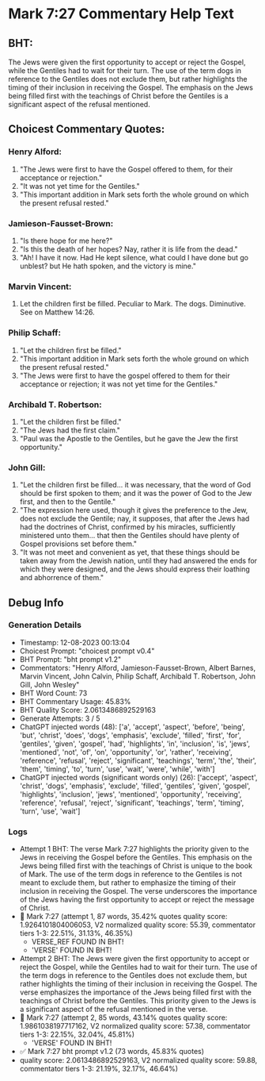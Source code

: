 # Mark 7:27 Commentary Help Text

## BHT:
The Jews were given the first opportunity to accept or reject the Gospel, while the Gentiles had to wait for their turn. The use of the term dogs in reference to the Gentiles does not exclude them, but rather highlights the timing of their inclusion in receiving the Gospel. The emphasis on the Jews being filled first with the teachings of Christ before the Gentiles is a significant aspect of the refusal mentioned.

## Choicest Commentary Quotes:
### Henry Alford:
1. "The Jews were first to have the Gospel offered to them, for their acceptance or rejection."
2. "It was not yet time for the Gentiles."
3. "This important addition in Mark sets forth the whole ground on which the present refusal rested."

### Jamieson-Fausset-Brown:
1. "Is there hope for me here?"
2. "Is this the death of her hopes? Nay, rather it is life from the dead."
3. "Ah! I have it now. Had He kept silence, what could I have done but go unblest? but He hath spoken, and the victory is mine."

### Marvin Vincent:
1. Let the children first be filled. Peculiar to Mark. 
The dogs. Diminutive. See on Matthew 14:26.


### Philip Schaff:
1. "Let the children first be filled." 
2. "This important addition in Mark sets forth the whole ground on which the present refusal rested."
3. "The Jews were first to have the gospel offered to them for their acceptance or rejection; it was not yet time for the Gentiles."

### Archibald T. Robertson:
1. "Let the children first be filled." 
2. "The Jews had the first claim." 
3. "Paul was the Apostle to the Gentiles, but he gave the Jew the first opportunity."

### John Gill:
1. "Let the children first be filled... it was necessary, that the word of God should be first spoken to them; and it was the power of God to the Jew first, and then to the Gentile."
2. "The expression here used, though it gives the preference to the Jew, does not exclude the Gentile; nay, it supposes, that after the Jews had had the doctrines of Christ, confirmed by his miracles, sufficiently ministered unto them... that then the Gentiles should have plenty of Gospel provisions set before them."
3. "It was not meet and convenient as yet, that these things should be taken away from the Jewish nation, until they had answered the ends for which they were designed, and the Jews should express their loathing and abhorrence of them."


## Debug Info
### Generation Details
- Timestamp: 12-08-2023 00:13:04
- Choicest Prompt: "choicest prompt v0.4"
- BHT Prompt: "bht prompt v1.2"
- Commentators: "Henry Alford, Jamieson-Fausset-Brown, Albert Barnes, Marvin Vincent, John Calvin, Philip Schaff, Archibald T. Robertson, John Gill, John Wesley"
- BHT Word Count: 73
- BHT Commentary Usage: 45.83%
- BHT Quality Score: 2.0613486892529163
- Generate Attempts: 3 / 5
- ChatGPT injected words (48):
	['a', 'accept', 'aspect', 'before', 'being', 'but', 'christ', 'does', 'dogs', 'emphasis', 'exclude', 'filled', 'first', 'for', 'gentiles', 'given', 'gospel', 'had', 'highlights', 'in', 'inclusion', 'is', 'jews', 'mentioned', 'not', 'of', 'on', 'opportunity', 'or', 'rather', 'receiving', 'reference', 'refusal', 'reject', 'significant', 'teachings', 'term', 'the', 'their', 'them', 'timing', 'to', 'turn', 'use', 'wait', 'were', 'while', 'with']
- ChatGPT injected words (significant words only) (26):
	['accept', 'aspect', 'christ', 'dogs', 'emphasis', 'exclude', 'filled', 'gentiles', 'given', 'gospel', 'highlights', 'inclusion', 'jews', 'mentioned', 'opportunity', 'receiving', 'reference', 'refusal', 'reject', 'significant', 'teachings', 'term', 'timing', 'turn', 'use', 'wait']

### Logs
- Attempt 1 BHT: The verse Mark 7:27 highlights the priority given to the Jews in receiving the Gospel before the Gentiles. This emphasis on the Jews being filled first with the teachings of Christ is unique to the book of Mark. The use of the term dogs in reference to the Gentiles is not meant to exclude them, but rather to emphasize the timing of their inclusion in receiving the Gospel. The verse underscores the importance of the Jews having the first opportunity to accept or reject the message of Christ.
- 🔄 Mark 7:27 (attempt 1, 87 words, 35.42% quotes quality score: 1.9264101804006053, V2 normalized quality score: 55.39, commentator tiers 1-3: 22.51%, 31.13%, 46.35%) 
	- VERSE_REF FOUND IN BHT! 
	- 'VERSE' FOUND IN BHT!
- Attempt 2 BHT: The Jews were given the first opportunity to accept or reject the Gospel, while the Gentiles had to wait for their turn. The use of the term dogs in reference to the Gentiles does not exclude them, but rather highlights the timing of their inclusion in receiving the Gospel. The verse emphasizes the importance of the Jews being filled first with the teachings of Christ before the Gentiles. This priority given to the Jews is a significant aspect of the refusal mentioned in the verse.
- 🔄 Mark 7:27 (attempt 2, 85 words, 43.14% quotes quality score: 1.9861038197717162, V2 normalized quality score: 57.38, commentator tiers 1-3: 22.15%, 32.04%, 45.81%) 
	- 'VERSE' FOUND IN BHT!
- ✅ Mark 7:27 bht prompt v1.2 (73 words, 45.83% quotes)
- quality score: 2.0613486892529163, V2 normalized quality score: 59.88, commentator tiers 1-3: 21.19%, 32.17%, 46.64%)
